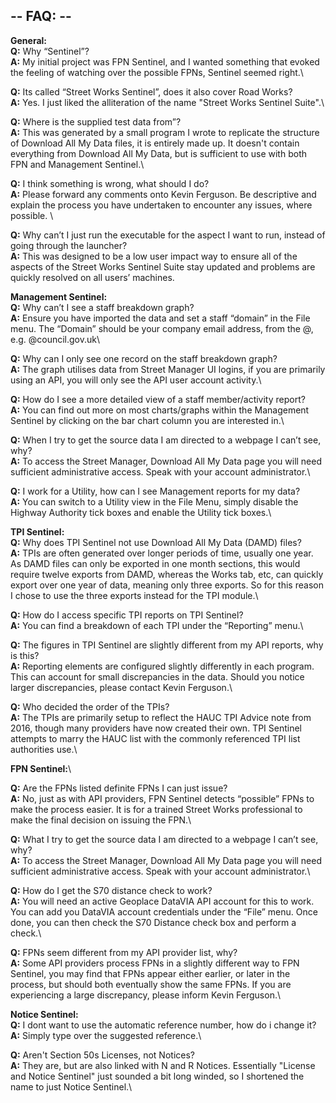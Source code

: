 ## -- FAQ: --

**General:**\
**Q:** Why “Sentinel”?\
**A:** My initial project was FPN Sentinel, and I wanted something that evoked the feeling of watching over the possible FPNs, Sentinel seemed right.\

**Q:** Its called “Street Works Sentinel”, does it also cover Road Works?\
**A:** Yes. I just liked the alliteration of the name "Street Works Sentinel Suite".\

**Q:** Where is the supplied test data from”?\
**A:** This was generated by a small program I wrote to replicate the structure of Download All My Data files, it is entirely made up. It doesn't contain everything from Download All My Data, but is sufficient to use with both FPN and Management Sentinel.\

**Q:** I think something is wrong, what should I do?\
**A:** Please forward any comments onto Kevin Ferguson. Be descriptive and explain the process you have undertaken to encounter any issues, where possible. \

**Q:** Why can’t I just run the executable for the aspect I want to run, instead of going through the launcher?\
**A:** This was designed to be a low user impact way to ensure all of the aspects of the Street Works Sentinel Suite stay updated and problems are quickly resolved on all users’ machines.


**Management Sentinel:**\
**Q:** Why can’t I see a staff breakdown graph?\
**A:** Ensure you have imported the data and set a staff “domain” in the File menu.  The “Domain” should be your company email address, from the @, e.g. @council.gov.uk\

**Q:** Why can I only see one record on the staff breakdown graph?\
**A:** The graph utilises data from Street Manager UI logins, if you are primarily using an API, you will only see the API user account activity.\

**Q:** How do I see a more detailed view of a staff member/activity report?\
**A:** You can find out more on most charts/graphs within the Management Sentinel by clicking on the bar chart column you are interested in.\

**Q:** When I try to get the source data I am directed to a webpage I can’t see, why?\
**A:** To access the Street Manager, Download All My Data page you will need sufficient administrative access.  Speak with your account administrator.\

**Q:** I work for a Utility, how can I see Management reports for my data?\
**A:** You can switch to a Utility view in the File Menu, simply disable the Highway Authority tick boxes and enable the Utility tick boxes.\


**TPI Sentinel:**\
**Q:** Why does TPI Sentinel not use Download All My Data (DAMD) files?\
**A:** TPIs are often generated over longer periods of time, usually one year. As DAMD files can only be exported in one month sections, this would require twelve exports from DAMD, whereas the Works tab, etc, can quickly export over one year of data, meaning only three exports. So for this reason I chose to use the three exports instead for the TPI module.\

**Q:** How do I access specific TPI reports on TPI Sentinel?\
**A:** You can find a breakdown of each TPI under the “Reporting” menu.\

**Q:** The figures in TPI Sentinel are slightly different from my API reports, why is this?\
**A:** Reporting elements are configured slightly differently in each program. This can account for small discrepancies in the data.  Should you notice larger discrepancies, please contact Kevin Ferguson.\

**Q:** Who decided the order of the TPIs?\
**A:** The TPIs are primarily setup to reflect the HAUC TPI Advice note from 2016, though many providers have now created their own.  TPI Sentinel attempts to marry the HAUC list with the commonly referenced TPI list authorities use.\\


**FPN Sentinel:**\

**Q:** Are the FPNs listed definite FPNs I can just issue?\
**A:** No, just as with API providers, FPN Sentinel detects “possible” FPNs to make the process easier.  It is for a trained Street Works professional to make the final decision on issuing the FPN.\

**Q:** What I try to get the source data I am directed to a webpage I can’t see, why?\
**A:** To access the Street Manager, Download All My Data page you will need sufficient administrative access.  Speak with your account administrator.\

**Q:** How do I get the S70 distance check to work?\
**A:** You will need an active Geoplace DataVIA API account for this to work. You can add you DataVIA account credentials under the “File” menu.  Once done, you can then check the S70 Distance check box and perform a check.\

**Q:** FPNs seem different from my API provider list, why?\
**A:** Some API providers process FPNs in a slightly different way to FPN Sentinel, you may find that FPNs appear either earlier, or later in the process, but should both eventually show the same FPNs.  If you are experiencing a large discrepancy, please inform Kevin Ferguson.\


**Notice Sentinel:**\
**Q:** I dont want to use the automatic reference number, how do i change it?\
**A:** Simply type over the suggested reference.\

**Q:** Aren't Section 50s Licenses, not Notices?\
**A:** They are, but are also linked with N and R Notices. Essentially "License and Notice Sentinel" just sounded a bit long winded, so I shortened the name to just Notice Sentinel.\

 
